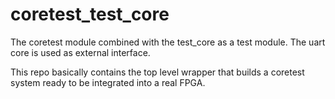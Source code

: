 coretest_test_core
==================

The coretest module combined with the test_core as a test module. The
uart core is used as external interface.

This repo basically contains the top level wrapper that builds a
coretest system ready to be integrated into a real FPGA.


